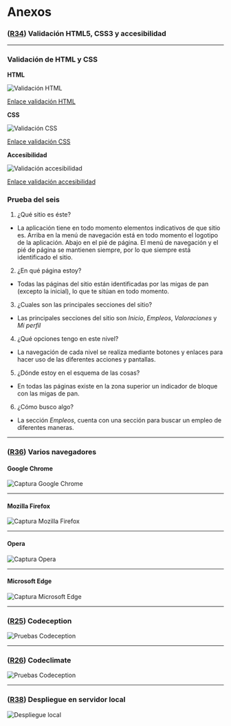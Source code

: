 # Anexos

### **([R34](https://github.com/jujerez/selfemplo/issues/34)) Validación HTML5, CSS3 y accesibilidad**
---
### Validación de HTML y CSS

**HTML**

![Validación HTML](images/anexos/validacion-html.png)

[Enlace validación HTML](https://validator.w3.org/nu/?doc=http%3A%2F%2Fselfemplo.herokuapp.com%2F)

**CSS**

![Validación CSS](images/anexos/validacion-css.png)

[Enlace validación CSS](https://jigsaw.w3.org/css-validator/validator?uri=http%3A%2F%2Fselfemplo.herokuapp.com%2Fcss%2Fsite.css&profile=css3svg&usermedium=all&warning=1&vextwarning=&lang=es)

**Accesibilidad**

![Validación accesibilidad](images/anexos/validacion-accesibilidad.png)

[Enlace validación accesibilidad](https://achecker.ca/checker/index.php)

### Prueba del seis

 1. ¿Qué sitio es éste?
- La aplicación tiene en todo momento elementos indicativos de que sitio es. Arriba en la menú de navegación está en todo momento el logotipo de la aplicación. Abajo en el pié de página. El menú de navegación y el pié de página se mantienen siempre, por lo que siempre está identificado el sitio.

 2. ¿En qué página estoy?
- Todas las páginas del sitio están identificadas por las migas de pan (excepto la inicial), lo que te sitúan en todo momento.

 3. ¿Cuales son las principales secciones del sitio?
- Las principales secciones del sitio son *Inicio*, *Empleos*, *Valoraciones* y *Mi perfil* 

 4. ¿Qué opciones tengo en este nivel?
- La navegación de cada nivel se realiza mediante botones y enlaces para hacer uso de las diferentes acciones y pantallas.

 5. ¿Dónde estoy en el esquema de las cosas?
- En todas las páginas existe en la zona superior un indicador de bloque con las migas de pan.

 6. ¿Cómo busco algo?
- La sección *Empleos*, cuenta con una sección para buscar un empleo de diferentes maneras.

---

### **([R36](https://github.com/jujerez/selfemplo/issues/36)) Varios navegadores**

#### **Google Chrome**

![Captura Google Chrome](images/anexos/index-chrome.PNG)

---

#### **Mozilla Firefox**

![Captura Mozilla Firefox](images/anexos/index-firefox.png)

---

#### **Opera**

![Captura Opera](images/anexos/index-opera.png)

---

#### **Microsoft Edge**

![Captura Microsoft Edge](images/anexos/index-edge.PNG)

---

### **([R25](https://github.com/jujerez/selfemplo/issues/25)) Codeception**

![Pruebas Codeception](images/anexos/tests-funcionales.png)

---

### **([R26](https://github.com/jujerez/selfemplo/issues/26)) Codeclimate**

![Pruebas Codeception](images/anexos/code-climate.png)

---

### **([R38](https://github.com/jujerez/selfemplo/issues/25)) Despliegue en servidor local**

![Despliegue local](images/anexos/despliegue.jpg)



